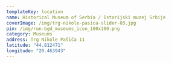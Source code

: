 ```yaml
---
templateKey: location
name: Historical Museum of Serbia / Istorijski muzej Srbije
coverImage: /img/trg-nikole-pasica-slider-03.jpg
pin: /img/run-bgd_museums_icon_100x100.png
category: Museums
address: Trg Nikole Pašića 11
latitude: "44.812471"
longitude: "20.463943"
---
```

